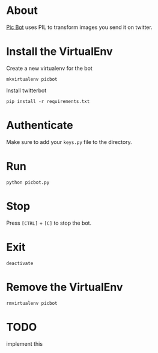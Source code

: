# About

[Pic Bot](https://twitter.com/pic_bot) uses PIL to transform images you send it on twitter.

# Install the VirtualEnv

Create a new virtualenv for the bot

	mkvirtualenv picbot
	
Install twitterbot
	
	pip install -r requirements.txt

# Authenticate

Make sure to add your `keys.py` file to the directory.


# Run

	python picbot.py
	
# Stop

Press `[CTRL]` + `[C]` to stop the bot.

# Exit
	
	deactivate

# Remove the VirtualEnv

	rmvirtualenv picbot
	
# TODO

implement this